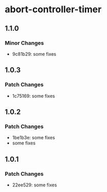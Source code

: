 # abort-controller-timer

## 1.1.0

### Minor Changes

- 9c81b29: some fixes

## 1.0.3

### Patch Changes

- 1c75169: some fixes

## 1.0.2

### Patch Changes

- 1be1b3e: some fixes
- some fixes

## 1.0.1

### Patch Changes

- 22ee529: some fixes
